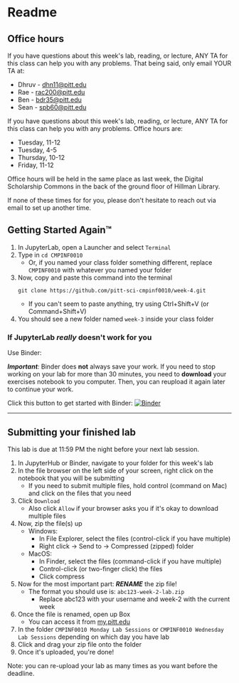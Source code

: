 # Readme

## Office hours

If you have questions about this week's lab, reading, or lecture, ANY TA for this class can help you with any problems. That being said, only email YOUR TA at:

* Dhruv - dhn11@pitt.edu
* Rae - rac200@pitt.edu
* Ben - bdr35@pitt.edu
* Sean - spb60@pitt.edu

If you have questions about this week's lab, reading, or lecture, ANY TA for this class can help you with any problems. Office hours are:

* Tuesday, 11-12
* Tuesday, 4-5
* Thursday, 10-12
* Friday, 11-12

Office hours will be held in the same place as last week, the Digital Scholarship Commons in the back of the ground floor of Hillman Library.

If none of these times for for you, please don't hesitate to reach out via email to set up another time.

## Getting Started Again™

1. In JupyterLab, open a Launcher and select `Terminal`
4. Type in `cd CMPINF0010`
    - Or, if you named your class folder something different, replace `CMPINF0010` with whatever you named your folder
5. Now, copy and paste this command into the terminal
    ```
    git clone https://github.com/pitt-sci-cmpinf0010/week-4.git
    ```
    - If you can't seem to paste anything, try using Ctrl+Shift+V (or Command+Shift+V)
6. You should see a new folder named `week-3` inside your class folder

### If JupyterLab _really_ doesn't work for you

Use Binder:

_**Important**:_ Binder does **not** always save your work. If you need to stop working on your lab for more than 30 minutes, you need to **download** your exercises notebook to you computer. Then, you can reupload it again later to continue your work.

Click this button to get started with Binder:
[![Binder](https://mybinder.org/badge_logo.svg)](https://mybinder.org/v2/gh/pitt-sci-cmpinf0010/week-4/master?urlpath=lab)

---

## Submitting your finished lab

This lab is due at 11:59 PM the night before your next lab session.

1. In JupyterHub or Binder, navigate to your folder for this week's lab
2. In the file browser on the left side of your screen, right click on the notebook that you will be submitting
    - If you need to submit multiple files, hold control (command on Mac) and click on the files that you need
3. Click `Download`
    - Also click `Allow` if your browser asks you if it's okay to download multiple files
4. Now, zip the file(s) up
    - Windows:
        - In File Explorer, select the files (control-click if you have multiple)
        - Right click -> Send to -> Compressed (zipped) folder
    - MacOS:
        - In Finder, select the files (command-click if you have multiple)
        - Control-click (or two-finger click) the files
        - Click compress
5. Now for the most important part: **_RENAME_** the zip file!
    - The format you should use is: `abc123-week-2-lab.zip`
        - Replace abc123 with your username and week-2 with the current week
6. Once the file is renamed, open up Box
    - You can access it from [my.pitt.edu](https://my.pitt.edu)
7. In the folder `CMPINF0010 Monday Lab Sessions` or `CMPINF0010 Wednesday Lab Sessions` depending on which day you have lab
8. Click and drag your zip file onto the folder
9. Once it's uploaded, you're done!

Note: you can re-upload your lab as many times as you want before the deadline.
